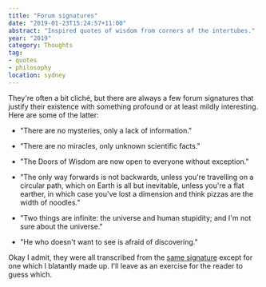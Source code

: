 ```yaml
---
title: "Forum signatures"
date: "2019-01-23T15:24:57+11:00"
abstract: "Inspired quotes of wisdom from corners of the intertubes."
year: "2019"
category: Thoughts
tag:
- quotes
- philosophy
location: sydney
---
```

They're often a bit cliché, but there are always a few forum signatures that justify their existence with something profound or at least mildly interesting. Here are some of the latter:

* "There are no mysteries, only a lack of information."

* "There are no miracles, only unknown scientific facts."

* "The Doors of Wisdom are now open to everyone without exception."

* "The only way forwards is not backwards, unless you're travelling on a circular path, which on Earth is all but inevitable, unless you're a flat earther, in which case you've lost a dimension and think pizzas are the width of noodles."

* "Two things are infinite: the universe and human stupidity; and I'm not sure about the universe."

* "He who doesn't want to see is afraid of discovering."

Okay I admit, they were all transcribed from the [same signature] except for one which I blatantly made up. I'll leave as an exercise for the reader to guess which.
 
[same signature]: https://rubenerd.com/files/2019/25071588525_735097840e_b.jpg

